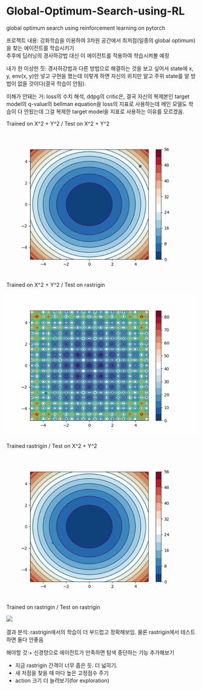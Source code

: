 # Global-Optimum-Search-using-RL
global optimum search using reinforcement learning on pytorch  

프로젝트 내용: 강화학습을 이용하여 3차원 공간에서 최저점(일종의 global optimum)을 찾는 에이전트를 학습시키기  
추후에 딥러닝의 경사하강법 대신 이 에이전트를 적용하여 학습시켜볼 예정  

내가 한 이상한 짓: 경사하강법과 다른 방법으로 해결하는 것을 보고 싶어서 state에 x, y, env(x, y)만 넣고
구현을 했는데 이렇게 하면 자신의 위치만 알고 주위 state를 알 방법이 없을 것이다(결국 학습이 안됨).  

이해가 안돼는 거: loss의 수치 해석, ddpg의 critic은, 결국 자신의 복제본인 target model의 q-value의 bellman equation을
loss의 지표로 사용하는데 메인 모델도 학습이 다 안됬는데 그걸 복제한 target model을 지표로 사용하는 이유를 모르겠음.  

Trained on X^2 + Y^2 / Test on X^2 + Y^2  

![](https://github.com/kyle1213/Global-Optimum-Search-using-RL/blob/main/gifs/env1%20env1.gif)

Trained on X^2 + Y^2 / Test on rastrigin  

![](https://github.com/kyle1213/Global-Optimum-Search-using-RL/blob/main/gifs/env1%20env2.gif)  


Trained rastrigin / Test on X^2 + Y^2  

![](https://github.com/kyle1213/Global-Optimum-Search-using-RL/blob/main/gifs/env2%20env1.gif)

Trained on rastrigin / Test on rastrigin  

![](https://github.com/kyle1213/Global-Optimum-Search-using-RL/blob/main/gifs/env2%20env2.gif)


결과 분석: rastrigin에서의 학습이 더 부드럽고 정확해보임. 물론 rastrigin에서 테스트하면 둘다 안좋음

해야할 것:+ 신경망으로 에이전트가 만족하면 탐색 중단하는 기능 추가해보기
+ 지금 rastrigin 간격이 너무 좁은 듯. 더 넓히기.
+ 새 저점을 찾을 때 마다 높은 고정점수 주기
+ action 크기 더 늘려보기(for exploration)

